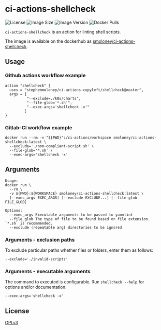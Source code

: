 # ci-actions-shellcheck
![License](https://img.shields.io/github/license/stephenmoloney/ci-actions-copyleft.svg?style=flat-square)
![Image Size](https://images.microbadger.com/badges/image/smoloney/ci-actions-shellcheck.svg)
![Image Version](https://images.microbadger.com/badges/version/smoloney/ci-actions-shellcheck.svg)
![Docker Pulls](https://img.shields.io/docker/pulls/smoloney/ci-actions-shellcheck.svg?style=flat)

`ci-actions-shellcheck` is an action for linting shell scripts.

The image is available on the dockerhub as 
[smoloney/ci-actions-shellcheck](https://hub.docker.com/r/smoloney/ci-actions-shellcheck).

## Usage

### Github actions workflow example

```text
action "shellcheck" {
  uses = "stephenmoloney/ci-actions-copyleft/shellcheck@master",
  args = [
          "--exclude=./k8s/charts",
          "--file-glob='*.sh'",
          "--exec-args='shellcheck -x'"
         ]
}
```

### Gitlab-CI workflow example

```shell
docker run --rm -v "${PWD}":/ci-actions/workspace smoloney/ci-actions-shellcheck:latest \
  --exclude='./non-compliant-script.sh' \
  --file-glob='*.sh' \
  --exec-args='shellcheck -x'
```

## Arguments

```text
Usage:
docker run \
  --rm \
  -v ${PWD}:${WORKSPACE} smoloney/ci-actions-shellcheck:latest \
  [--exec_args EXEC_ARGS] [--exclude EXCLUDE...] [--file-glob FILE_GLOB]

Options:
  --exec_args Executable arguments to be passed to yammlint
  --file_glob The type of file to be found based on file extension. `*.sh` is recommended.
  --exclude (repeatable arg) directories to be ignored
```

### Arguments - exclusion paths

To exclude particular paths whether files or folders, enter them as follows:

```shell
--exclude='./invalid-scripts'
```

### Arguments - executable arguments

The command to executed is configurable. Run `shellcheck --help` for 
options and/or documentation.

```shell
--exec-args='shellcheck -x'
```

## License

[GPLv3](../LICENSE.txt)
